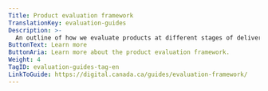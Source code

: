 ```yaml
---
Title: Product evaluation framework
TranslationKey: evaluation-guides
Description: >-
  An outline of how we evaluate products at different stages of delivery.
ButtonText: Learn more
ButtonAria: Learn more about the product evaluation framework.
Weight: 4
TagID: evaluation-guides-tag-en
LinkToGuide: https://digital.canada.ca/guides/evaluation-framework/
---
```


